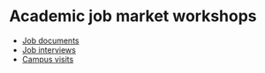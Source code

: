 
# Academic job market workshops

  - [Job
    documents](https://www.jvcasillas.com/job_market_workshop/slides/job_documents/index.html)
  - [Job
    interviews](https://www.jvcasillas.com/job_market_workshop/slides/interview/index.html)
  - [Campus
    visits](https://www.jvcasillas.com/job_market_workshop/slides/campus_visits/index.html)
